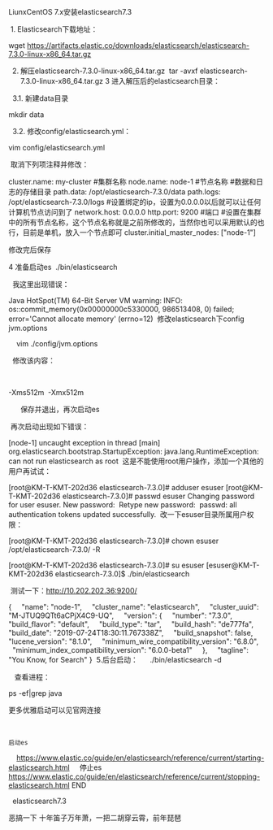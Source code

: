LiunxCentOS 7.x安装elasticsearch7.3
 

 1. Elasticsearch下载地址：
  

wget https://artifacts.elastic.co/downloads/elasticsearch/elasticsearch-7.3.0-linux-x86_64.tar.gz

2. 解压elasticsearch-7.3.0-linux-x86_64.tar.gz
 tar -avxf elasticsearch-7.3.0-linux-x86_64.tar.gz
3 进入解压后的elasticsearch目录：

  3.1. 新建data目录

mkdir data

  3.2. 修改config/elasticsearch.yml：

vim config/elasticsearch.yml

 取消下列项注释并修改：
 

cluster.name: my-cluster #集群名称
node.name: node-1 #节点名称
#数据和日志的存储目录
path.data: /opt/elasticsearch-7.3.0/data
path.logs: /opt/elasticsearch-7.3.0/logs
#设置绑定的ip，设置为0.0.0.0以后就可以让任何计算机节点访问到了
network.host: 0.0.0.0
http.port: 9200 #端口
#设置在集群中的所有节点名称，这个节点名称就是之前所修改的，当然你也可以采用默认的也行，目前是单机，放入一个节点即可
cluster.initial_master_nodes: ["node-1"]

修改完后保存

4 准备启动es 
./bin/elasticsearch

  我这里出现错误：

Java HotSpot(TM) 64-Bit Server VM warning: INFO: os::commit_memory(0x00000000c5330000, 986513408, 0) failed; error='Cannot allocate memory' (errno=12)
 修改elasticsearch下config jvm.options 

    vim ./config/jvm.options 

  修改该内容：

   

 -Xms512m
 -Xmx512m

    
 保存并退出，再次启动es

 再次启动出现如下错误：

 [node-1] uncaught exception in thread [main]
org.elasticsearch.bootstrap.StartupException: java.lang.RuntimeException: can not run elasticsearch as root
 这是不能使用root用户操作，添加一个其他的用户再试试：

[root@KM-T-KMT-202d36 elasticsearch-7.3.0]# adduser esuser
[root@KM-T-KMT-202d36 elasticsearch-7.3.0]# passwd esuser
Changing password for user esuser.
New password: 
Retype new password: 
passwd: all authentication tokens updated successfully.
 改一下esuser目录所属用户权限：

[root@KM-T-KMT-202d36 elasticsearch-7.3.0]# chown esuser /opt/elasticsearch-7.3.0/ -R
 

[root@KM-T-KMT-202d36 elasticsearch-7.3.0]# su esuser
[esuser@KM-T-KMT-202d36 elasticsearch-7.3.0]$ ./bin/elasticsearch
 

 测试一下：http://10.202.202.36:9200/
 

{
    "name": "node-1",
    "cluster_name": "elasticsearch",
    "cluster_uuid": "M-JTUQ9QTt6aCPjX4C9-UQ",
    "version": {
    "number": "7.3.0",
    "build_flavor": "default",
    "build_type": "tar",
    "build_hash": "de777fa",
    "build_date": "2019-07-24T18:30:11.767338Z",
    "build_snapshot": false,
    "lucene_version": "8.1.0",
    "minimum_wire_compatibility_version": "6.8.0",
    "minimum_index_compatibility_version": "6.0.0-beta1"
    },
    "tagline": "You Know, for Search"
}
 5.后台启动：
    
 ./bin/elasticsearch -d

   查看进程：

ps -ef|grep java

更多优雅启动可以见官网连接

   

    启动es
    https://www.elastic.co/guide/en/elasticsearch/reference/current/starting-elasticsearch.html
    停止es
    https://www.elastic.co/guide/en/elasticsearch/reference/current/stopping-elasticsearch.html
END 

  elasticsearch7.3


恶搞一下
十年笛子万年萧，一把二胡穿云霄，前年琵琶